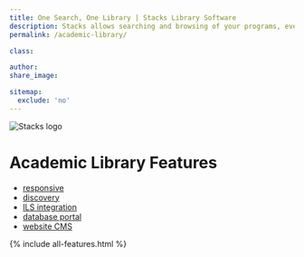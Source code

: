 ```yaml
---
title: One Search, One Library | Stacks Library Software
description: Stacks allows searching and browsing of your programs, events and location within the same interface that they access your online catalog with full ILS Integration.
permalink: /academic-library/

class:

author:
share_image:

sitemap:
  exclude: 'no'
---
```


<div class="page--full">
  <div class="page--half academic">
    <div class="section--content full--width">
    <p><img src="{{ site.baseurl }}img/stacks-logo.png" alt="Stacks logo"></p>
      <h1>Academic Library Features</h1>
      <ul class="tabs-menu list-double">
        <li class="current"><a class="btn" href="#responsive">responsive</a></li>
        <li><a class="btn" href="#disc">discovery</a></li>
        <li><a class="btn" href="#ils">ILS integration</a></li>
        <li><a class="btn" href="#portal">database portal</a></li>
        <li><a class="btn" href="#cms">website CMS</a></li>
      </ul>
      <!-- <p><a href="/free-trial/" class="btn" data-type="page-transition">start free trial</a></p> -->
    </div>
  </div>

  {% include all-features.html %}
</div>